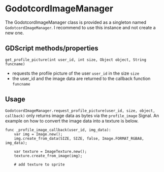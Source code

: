 # GodotcordImageManager

The GodotcordImageManager class is provided as a singleton named `GodotcordImageManager`. I recommend to use this instance and not create a new one.

## GDScript methods/properties

`get_profile_picture(int user_id, int size, Object object, String funcname)`

- requests the profile picture of the user `user_id` in the size `size`
- the user_id and the image data are returned to the callback function `funcname`

## Usage

`GodotcordImageManager.request_profile_picture(user_id, size, object, callback)` only returns image data as bytes via the `profile_image` Signal.
An example on how to convert the image data into a texture is below.

```GDScript
func _profile_image_callback(user_id, img_data):
    var img = Image.new();
    img.create_from_data(SIZE, SIZE, false, Image.FORMAT_RGBA8, img_data);

    var texture = ImageTexture.new();
    texture.create_from_image(img);

    # add texture to sprite
```

